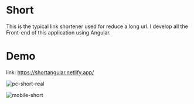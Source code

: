 # Short
This is the typical link shortener used for reduce a long url. I develop all the Front-end of this application using Angular.

# Demo
link: https://shortangular.netlify.app/

![pc-short-real](https://user-images.githubusercontent.com/61983612/161098822-4bb5deb1-64da-45d8-a294-b769123cf90a.gif)

![mobile-short](https://user-images.githubusercontent.com/61983612/161095629-823eee80-981c-42af-8a79-198c30b20a3d.gif)




